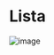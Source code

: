 ﻿# Lista
![image](https://github.com/adrieleaquino/Lista/assets/110426119/3ad8c0ac-5526-4496-93a9-cf589f5d9bdc)
